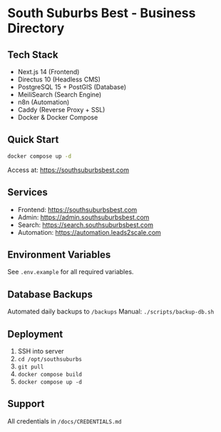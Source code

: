 # South Suburbs Best - Business Directory

## Tech Stack
- Next.js 14 (Frontend)
- Directus 10 (Headless CMS)
- PostgreSQL 15 + PostGIS (Database)
- MeiliSearch (Search Engine)
- n8n (Automation)
- Caddy (Reverse Proxy + SSL)
- Docker & Docker Compose

## Quick Start
```bash
docker compose up -d
```
Access at: https://southsuburbsbest.com

## Services
- Frontend: https://southsuburbsbest.com
- Admin: https://admin.southsuburbsbest.com
- Search: https://search.southsuburbsbest.com
- Automation: https://automation.leads2scale.com

## Environment Variables
See `.env.example` for all required variables.

## Database Backups
Automated daily backups to `/backups`
Manual: `./scripts/backup-db.sh`

## Deployment
1. SSH into server
2. `cd /opt/southsuburbs`
3. `git pull`
4. `docker compose build`
5. `docker compose up -d`

## Support
All credentials in `/docs/CREDENTIALS.md`
